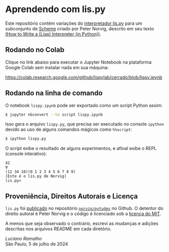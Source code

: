 # Aprendendo com lis.py

Este repositório contém variações do
[interpretador lis.py](https://github.com/norvig/pytudes/blob/c33cd6835a506a57d9fe73e3a8317d49babb13e8/py/lis.py)
para um subconjunto de
[Scheme](https://en.wikipedia.org/wiki/Scheme_(programming_language))
criado por Peter Norvig, descrito em seu texto
[(How to Write a (Lisp) Interpreter (in Python))](https://norvig.com/lispy.html).

## Rodando no Colab

Clique no link abaixo para executar o Jupyter Notebook
na plataforma Google Colab sem instalar nada em sua máquina:

https://colab.research.google.com/github/lispylab/cerrado/blob/lispy.ipynb

## Rodando na linha de comando

O notebook `lispy.ipynb` pode ser exportado como um script Python assim:

```bash
$ jupyter nbconvert --to script lispy.ipynb
```

Isso gera o arquivo `lispy.py`, que  precisa ser executado no console `ipython`
devido ao uso de alguns comandos mágicos como `%%script`:

```bash
$ ipython lispy.py
```
 
O script exibe o resultado de alguns experimentos, e afinal exibe o REPL (console interativo):

```
42
9
(12 34 10)(0 1 2 3 4 5 6 7 8 9)
(Este é o lis.py de Norvig)
lis.py> 
```


## Proveniência, Direitos Autorais e Licença

`lis.py` foi
[publicado](https://github.com/norvig/pytudes/blob/c33cd6835a506a57d9fe73e3a8317d49babb13e8/py/lis.py)
no repositório [`norvig/pytudes`](https://github.com/norvig/pytudes) no Github.
O detentor do direito autoral é Peter Norvig e o código é licenciado sob a
[licença do MIT](https://github.com/norvig/pytudes/blob/60168bce8cdfacf57c92a5b2979f0b2e95367753/LICENSE).

A menos que seja observado o contrário,
escrevi as mudanças e adições descritas nos arquivos README em cada diretório.

*Luciano Ramalho*<br/>
São Paulo, 5 de julho de 2024
